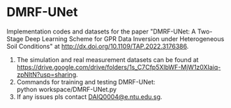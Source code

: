 # DMRF-UNet
Implementation codes and datasets for the paper "DMRF-UNet: A Two-Stage Deep Learning Scheme for GPR Data Inversion under Heterogeneous Soil Conditions" at http://dx.doi.org/10.1109/TAP.2022.3176386. 
1. The simulation and real measurement datasets can be found at https://drive.google.com/drive/folders/1s_C7Cfp5XlbWF-MjW1z0XIaiq-zpNltN?usp=sharing.
2. Commands for training and testing DMRF-UNet:\
python workspace/DMRF-UNet.py
3. If any issues pls contact DAIQ0004@e.ntu.edu.sg.
